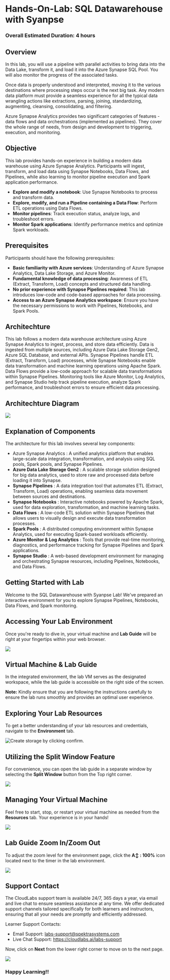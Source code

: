 # Hands-On-Lab: SQL Datawarehouse with Syanpse

### Overall Estimated Duration: 4 hours

## Overview

In this lab, you will use a pipeline with parallel activities to bring data into the Data Lake, transform it, and load it into the Azure Synapse SQL Pool. You will also monitor the progress of the associated tasks.

Once data is properly understood and interpreted, moving it to the various destinations where processing steps occur is the next big task. Any modern data platform must provide a seamless experience for all the typical data wrangling actions like extractions, parsing, joining, standardizing, augmenting, cleansing, consolidating, and filtering.

Azure Synapse Analytics provides two significant categories of features - data flows and data orchestrations (implemented as pipelines). They cover the whole range of needs, from design and development to triggering, execution, and monitoring.

## Objective

This lab provides hands-on experience in building a modern data warehouse using Azure Synapse Analytics. Participants will ingest, transform, and load data using Synapse Notebooks, Data Flows, and Pipelines, while also learning to monitor pipeline execution and Spark application performance.

- **Explore and modify a notebook**: Use Synapse Notebooks to process and transform data.
- **Explore, modify, and run a Pipeline containing a Data Flow**: Perform ETL operations using Data Flows.
- **Monitor pipelines**: Track execution status, analyze logs, and troubleshoot errors.
- **Monitor Spark applications**: Identify performance metrics and optimize Spark workloads.
  
## Prerequisites

Participants should have the following prerequisites:

- **Basic familiarity with Azure services**: Understanding of Azure Synapse Analytics, Data Lake Storage, and Azure Monitor.
- **Fundamental knowledge of data processing**: Awareness of ETL (Extract, Transform, Load) concepts and structured data handling.
- **No prior experience with Synapse Pipelines required**: This lab introduces low-code and code-based approaches for data processing.
- **Access to an Azure Synapse Analytics workspace**: Ensure you have the necessary permissions to work with Pipelines, Notebooks, and Spark Pools.

## Architechture

This lab follows a modern data warehouse architecture using Azure Synapse Analytics to ingest, process, and store data efficiently. Data is ingested from multiple sources, including Azure Data Lake Storage Gen2, Azure SQL Database, and external APIs. Synapse Pipelines handle ETL (Extract, Transform, Load) processes, while Synapse Notebooks enable data transformation and machine learning operations using Apache Spark. Data Flows provide a low-code approach for scalable data transformations within Synapse Pipelines. Monitoring tools like Azure Monitor, Log Analytics, and Synapse Studio help track pipeline execution, analyze Spark performance, and troubleshoot errors to ensure efficient data processing.

## Architechture Diagram

![](media/finalarch.png)

## Explanation of Components

The architecture for this lab involves several key components:

- Azure Synapse Analytics : A unified analytics platform that enables large-scale data integration, transformation, and analysis using SQL pools, Spark pools, and Synapse Pipelines.
- **Azure Data Lake Storage Gen2** : A scalable storage solution designed for big data analytics, used to store raw and processed data before loading it into Synapse.
- **Synapse Pipelines** : A data integration tool that automates ETL (Extract, Transform, Load) operations, enabling seamless data movement between sources and destinations.
- **Synapse Notebooks** : Interactive notebooks powered by Apache Spark, used for data exploration, transformation, and machine learning tasks.
- **Data Flows** : A low-code ETL solution within Synapse Pipelines that allows users to visually design and execute data transformation processes.
- **Spark Pools** : A distributed computing environment within Synapse Analytics, used for executing Spark-based workloads efficiently.
- **Azure Monitor & Log Analytics** : Tools that provide real-time monitoring, diagnostics, and performance tracking for Synapse Pipelines and Spark applications.
- **Synapse Studio** : A web-based development environment for managing and orchestrating Synapse resources, including Pipelines, Notebooks, and Data Flows.
  
## Getting Started with Lab

Welcome to the SQL Datawarehouse with Syanpse Lab! We've prepared an interactive environment for you to explore Synapse Pipelines, Notebooks, Data Flows, and Spark monitoring. 

## Accessing Your Lab Environment
 
Once you're ready to dive in, your virtual machine and **Lab Guide** will be right at your fingertips within your web browser.

   ![](./media/i3.jpg)  

## Virtual Machine & Lab Guide

In the integrated environment, the lab VM serves as the designated workspace, while the lab guide is accessible on the right side of the screen.

**Note:** Kindly ensure that you are following the instructions carefully to ensure the lab runs smoothly and provides an optimal user experience.
 
## Exploring Your Lab Resources
 
To get a better understanding of your lab resources and credentials, navigate to the **Environment** tab.

   ![Create storage by clicking confirm.](./media/i4.jpg)
 
## Utilizing the Split Window Feature
 
For convenience, you can open the lab guide in a separate window by selecting the **Split Window** button from the Top right corner.
 
   ![](./media/i5.jpg)
 
## Managing Your Virtual Machine
 
Feel free to start, stop, or restart your virtual machine as needed from the **Resources** tab. Your experience is in your hands!
 
   ![](./media/i7.jpg)

## Lab Guide Zoom In/Zoom Out
 
To adjust the zoom level for the environment page, click the **A↕ : 100%** icon located next to the timer in the lab environment.

   ![](./media/zoomoutin.png)

## Support Contact
 
The CloudLabs support team is available 24/7, 365 days a year, via email and live chat to ensure seamless assistance at any time. We offer dedicated support channels tailored specifically for both learners and instructors, ensuring that all your needs are promptly and efficiently addressed.

Learner Support Contacts:
- Email Support: labs-support@spektrasystems.com
- Live Chat Support: https://cloudlabs.ai/labs-support

Now, click on **Next** from the lower right corner to move on to the next page.

![](./media/i8.jpg)

### Happy Learning!!
